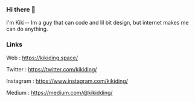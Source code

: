 ### Hi there 👋
I'm Kiki--
Im a guy that can code and lil bit design, but internet makes me can do anything.

### Links
Web : https://kikiding.space/

Twitter : https://twitter.com/kikiding/

Instagram : https://www.instagram.com/kikiding/

Medium : https://medium.com/@kikidding/

<!--
**codingki/codingki** is a ✨ _special_ ✨ repository because its `README.md` (this file) appears on your GitHub profile.

Here are some ideas to get you started:

- 🔭 I’m currently working on ...
- 🌱 I’m currently learning ...
- 👯 I’m looking to collaborate on ...
- 🤔 I’m looking for help with ...
- 💬 Ask me about ...
- 📫 How to reach me: ...
- 😄 Pronouns: ...
- ⚡ Fun fact: ...
-->
